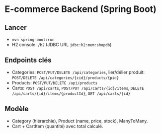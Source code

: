 # E-commerce Backend (Spring Boot)

## Lancer
- `mvn spring-boot:run`
- H2 console: `/h2` (JDBC URL `jdbc:h2:mem:shopdb`)

## Endpoints clés
- Categories: `POST/PUT/DELETE /api/categories`, lier/délier produit: `POST/DELETE /api/categories/{cid}/products/{pid}`
- Products: `POST/PUT/DELETE /api/products`
- Carts: `POST /api/carts`, `POST/PUT /api/carts/{id}/items`, `DELETE /api/carts/{id}/items/{productId}`, `GET /api/carts/{id}`

## Modèle
- Category (hiérarchie), Product (name, price, stock), ManyToMany.
- Cart + CartItem (quantité) avec total calculé.
